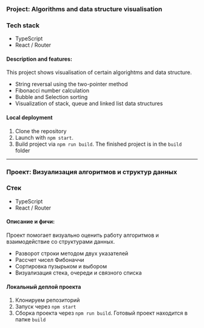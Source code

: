 
### Project: Algorithms and data structure visualisation

### Tech stack

* TypeScript
* React / Router

#### Description and features:
This project shows visualisation of certain algorightms and data structure.
- String reversal using the two-pointer method
- Fibonacci number calculation
- Bubble and Selection sorting
- Visualization of stack, queue and linked list data structures

#### Local deployment
1. Clone the repository
2. Launch with `npm start`.
3. Build project via `npm run build`. The finished project is in the `build` folder



---

### Проект: Визуализация алгоритмов и структур данных

### Стек

* TypeScript
* React / Router

#### Описание и фичи:
Проект помогает визуально оценить работу алгоритмов и взаимодействие со структурами данных.
- Разворот строки методом двух указателей
- Рассчет чисел Фибоначчи
- Сортировка пузырьком и выбором
- Визуализация стека, очереди и связного списка

#### Локальный деплой проекта
1. Клонируем репозиторий
2. Запуск через `npm start`
3. Сборка проекта через `npm run build`. Готовый проект находится в папке `build`
